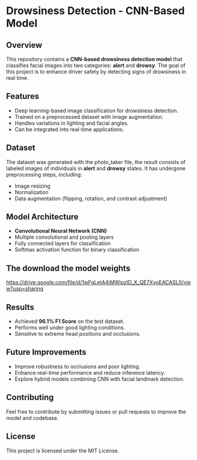 # Drowsiness Detection - CNN-Based Model

## Overview
This repository contains a **CNN-based drowsiness detection model** that classifies facial images into two categories: **alert** and **drowsy**. The goal of this project is to enhance driver safety by detecting signs of drowsiness in real time.

## Features
- Deep learning-based image classification for drowsiness detection.
- Trained on a preprocessed dataset with image augmentation.
- Handles variations in lighting and facial angles.
- Can be integrated into real-time applications.

## Dataset
The dataset was generated with the photo_taker file, the result consists of labeled images of individuals in **alert** and **drowsy** states. It has undergone preprocessing steps, including:
- Image resizing
- Normalization
- Data augmentation (flipping, rotation, and contrast adjustment)

## Model Architecture
- **Convolutional Neural Network (CNN)**
- Multiple convolutional and pooling layers
- Fully connected layers for classification
- Softmax activation function for binary classification

## The download the model weights
https://drive.google.com/file/d/1wFgLetA4iMWipzID_X_QE7XyoEACASL0/view?usp=sharing

## Results
- Achieved **96.1% F1 Score** on the test dataset.
- Performs well under good lighting conditions.
- Sensitive to extreme head positions and occlusions.

## Future Improvements
- Improve robustness to occlusions and poor lighting.
- Enhance real-time performance and reduce inference latency.
- Explore hybrid models combining CNN with facial landmark detection.

## Contributing
Feel free to contribute by submitting issues or pull requests to improve the model and codebase.

## License
This project is licensed under the MIT License.

